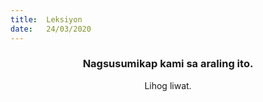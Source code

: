 ```yaml
---
title:  Leksiyon
date:   24/03/2020
---
```


### <center>Nagsusumikap kami sa araling ito.</center>
<center>Lihog liwat.</center>
